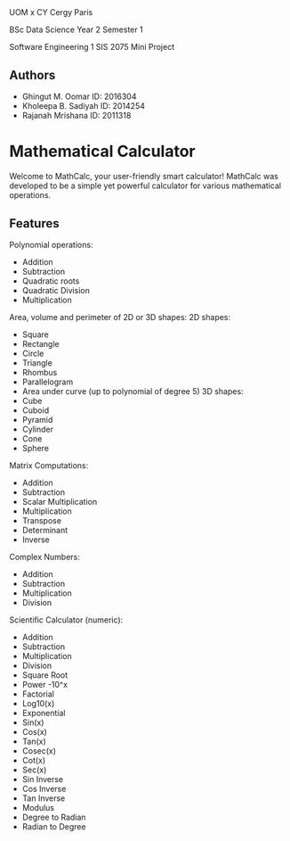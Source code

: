 
## 

UOM x CY Cergy Paris
 
BSc Data Science Year 2 Semester 1 

Software Engineering 1 SIS 2075 Mini Project
## Authors

- Ghingut M. Oomar ID: 2016304 
- Kholeepa B. Sadiyah ID: 2014254 
- Rajanah Mrishana ID: 2011318


# Mathematical Calculator

Welcome to MathCalc, your user-friendly smart calculator!
MathCalc was developed to be a simple yet powerful calculator for various 
mathematical operations.



## Features

Polynomial operations: 
- Addition 
- Subtraction 
- Quadratic roots 
- Quadratic Division 
- Multiplication

Area, volume and perimeter of 2D or 3D shapes: 
2D shapes:
- Square 
- Rectangle 
- Circle 
- Triangle 
- Rhombus 
- Parallelogram 
- Area under curve (up to polynomial of degree 5) 
3D shapes: 
- Cube 
- Cuboid 
- Pyramid 
- Cylinder 
- Cone 
- Sphere

Matrix Computations: 
- Addition 
- Subtraction 
- Scalar Multiplication 
- Multiplication 
- Transpose 
- Determinant 
- Inverse 

Complex Numbers: 
- Addition 
- Subtraction 
- Multiplication 
- Division

Scientific Calculator (numeric): 
- Addition 
- Subtraction 
- Multiplication 
- Division 
- Square Root 
- Power -10^x 
- Factorial 
- Log10(x) 
- Exponential 
- Sin(x) 
- Cos(x) 
- Tan(x) 
- Cosec(x) 
- Cot(x) 
- Sec(x) 
- Sin Inverse
- Cos Inverse 
- Tan Inverse 
- Modulus 
- Degree to Radian 
- Radian to Degree





